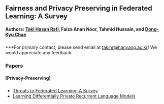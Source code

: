 ## Fairness and Privacy Preserving in Federated Learning: A Survey 
#### Authors: [Taki Hasan Rafi](https://takihasan.github.io/), Faiza Anan Noor, Tahmid Hussain, and [Dong-Kyu Chae](https://dkchae.github.io/)
##### 
***For primary contact, please send email at takihr@hanyang.ac.kr! We would appreciate any feedback.


### Papers 
#### [Privacy-Preserving]
##### 
+ [Threats to Federated Learning: A Survey](https://arxiv.org/abs/2003.02133)
+ [Learning Differentially Private Recurrent Language Models](https://arxiv.org/abs/1710.06963)
